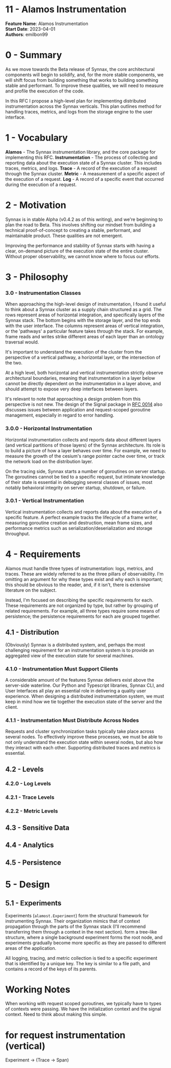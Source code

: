 # 11 - Alamos Instrumentation

**Feature Name**: Alamos Instrumentation <br />
**Start Date**: 2023-04-01 <br />
**Authors**: emilbon99 <br />

# 0 - Summary

As we move towards the Beta release of Synnax, the core architectural components
will begin to solidify, and, for the more stable components, we will shift focus
from building something that works to building something stable and performant. To
improve these qualities, we will need to measure and profile the execution
of the code.

In this RFC I propose a high-level plan for implementing distributed instrumentation
across the Synnax verticals. This plan outlines method for handling traces, metrics, and
logs from the storage engine to the user interface.

# 1 - Vocabulary

**Alamos** - The Synnax instrumentation library, and the core package for implementing
this RFC.
**Instrumentation** - The process of collecting and reporting data about the execution
state of a Synnax cluster. This includes traces, metrics, and logs.
**Trace** - A record of the execution of a request through the Synnax cluster.
**Metric** - A measurement of a specific aspect of the execution of a request.
**Log** - A record of a specific event that occurred during the execution of a request.

# 2 - Motivation

Synnax is in stable Alpha (v0.4.2 as of this writing), and we're beginning to plan the road
to Beta. This involves shifting our mindset from building a technical proof-of-concept to
creating a stable, performant, and maintainable product. These qualities are not emergent.

Improving the performance and stability of Synnax starts with having a clear, on-demand
picture of the execution state of the entire cluster. Without proper observability, we
cannot know where to focus our efforts.

# 3 - Philosophy

### 3.0 - Instrumentation Classes

When approaching the high-level design of instrumentation, I found it useful to think
about a Synnax cluster as a supply chain structured as a grid. The rows represent areas
of horizontal integration, and specifically layers of the Synnax stack. The bottom begins
with the storage layer, and the top ends with the user interface. The columns represent
areas of vertical integration, or the 'pathways' a particular feature takes through the
stack. For example, frame reads and writes strike different areas of each layer than an
ontology traversal would.

It's important to understand the execution of the cluster from the perspective of a vertical
pathway, a horizontal layer, or the intersection of the two.

At a high level, both horizontal and vertical instrumentation strictly observe architectural
boundaries, meaning that instrumentation in a layer below cannot be directly dependent on
the instrumentation in a layer above, and should attempt to expose very deep interfaces between
layers.

It's relevant to note that approaching a design problem from this perspective is not new.  The
design of the Signal package in [RFC 0014](https://github.com/synnaxlabs/synnax/blob/main/docs/rfc/0004-220623-signal-gr.md)
also discusses issues between application and request-scoped goroutine management, especially in
regard to error handling.

### 3.0.0 - Horizontal Instrumentation

Horizontal instrumentation collects and reports data about different layers (and vertical partitions
of those layers) of the Synnax architecture. Its role is to build a picture of how a layer behaves
over time. For example, we need to measure the growth of the cesium's range pointer cache over time,
or track the network load on the distribution layer.

On the tracing side, Synnax starts a number of goroutines on server startup. The goroutines cannot
be tied to a specific request, but intimate knowledge of their state is essential in debugging several
classes of issues, most notably behavioral integrity on server startup, shutdown, or failure.

### 3.0.1 - Vertical Instrumentation

Vertical instrumentation collects and reports data about the execution of a specific feature. A perfect
example tracks the lifecycle of a frame writer, measuring goroutine creation and destruction, mean
frame sizes, and performance metrics such as serialization/deserialization and storage throughput.

# 4 - Requirements

Alamos must handle three types of instrumentation: logs, metrics, and traces. These are widely
referred to as the three pillars of observability. I'm omitting an argument for why these types
exist and why each is important; this should be obvious to the reader, and, if it isn't, there
is extensive literature on the subject.

Instead, I'm focused on describing the specific requirements for each. These requirements are not
organized by type, but rather by grouping of related requirements. For example, all three types
require some means of persistence; the persistence requirements for each are grouped together.

## 4.1 - Distribution

(Obviously) Synnax is a distributed system, and, perhaps the most challenging requirement for an
instrumentation system is to provide an aggregated view of the execution state for several machines.

### 4.1.0 - Instrumentation Must Support Clients

A considerable amount of the features Synnax delivers exist above the server-side waterline. Our Python
and Typescript libraries, Synnax CLI, and User Interfaces all play an essential role in delivering a quality
user experience. When designing a distributed instrumentation system, we must keep in mind how we tie
together the execution state of the server and the client.

### 4.1.1 - Instrumentation Must Distribute Across Nodes

Requests and cluster synchronization tasks typically take place across several nodes. To effectively improve
these processes, we must be able to not only understand the execution state within several nodes, but also
how they interact with each other. Supporting distributed traces and metrics is essential.

## 4.2 - Levels

### 4.2.0 - Log Levels

### 4.2.1 - Trace Levels

### 4.2.2 - Metric Levels

## 4.3 - Sensitive Data

## 4.4 - Analytics

## 4.5 - Persistence

# 5 - Design

## 5.1 - Experiments

Experiments (`alamost.Experiment`) form the structural framework for instrumenting Synnax. Their organization mimics that
of context propagation through the parts of the Synnax stack (I'll recommend transferring them through a context in the next section).
form a tree-like structure, where a single background experiment forms the root node, and experiments gradually
become more specific as they are passed to different areas of the application.

All logging, tracing, and metric collection is tied to a specific experiment that is identified by a unique key. The key is
similar to a file path, and contains a record of the keys of its parents.

#  Working Notes

When working with request scoped goroutines, we typically have to types of contexts were passing. We have the initialization context
and the signal context. Need to think about making this simple.

# for request instrumentation (vertical)

Experiment -> (Trace -> Span)
